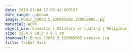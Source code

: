 ```yaml
---
date: 2016-05-04 17:53:42.660107
date_range: unknown
image: Rubin_C2002_5_12H065062.2000x2000.jpg
material: Wood
object_use: Domestic | Military or hunting | Religious
size: 25.4 x 20.3 x 8.1 cm
thumbnail: Rubin_C2002_5_12H065062.preview.jpg
title: Tribal Mask
---
```


